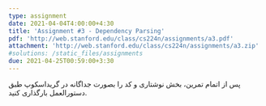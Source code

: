 ```yaml
---
type: assignment
date: 2021-04-04T4:00:00+4:30
title: 'Assignment #3 - Dependency Parsing'
pdf: 'http://web.stanford.edu/class/cs224n/assignments/a3.pdf'
attachment: 'http://web.stanford.edu/class/cs224n/assignments/a3.zip'
#solutions: /static_files/assignments
due: 2021-04-25T00:59:00+3:30
---
```


پس از اتمام تمرین، بخش نوشتاری و کد را بصورت جداگانه در گرید‌اسکوپ طبق دستورالعمل بارگذاری کنید.

